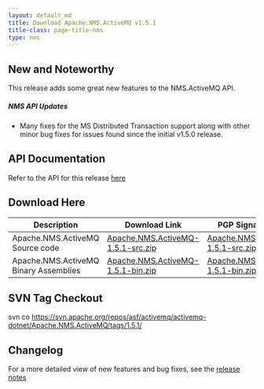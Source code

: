 ```yaml
---
layout: default_md
title: Download Apache.NMS.ActiveMQ v1.5.1 
title-class: page-title-nms
type: nms
---
```


New and Noteworthy
------------------

This release adds some great new features to the NMS.ActiveMQ API.

##### NMS API Updates

*   Many fixes for the MS Distributed Transaction support along with other minor bug fixes for issues found since the initial v1.5.0 release.

API Documentation
-----------------

Refer to the API for this release [here](../../../nms-api)

Download Here
-------------

Description|Download Link|PGP Signature File|Version
---|---|---|---
Apache.NMS.ActiveMQ Source code|[Apache.NMS.ActiveMQ-1.5.1-src.zip](https://archive.apache.org/dist/activemq/apache-nms/1.5.0/Apache.NMS.ActiveMQ-1.5.1-src.zip)|[Apache.NMS.ActiveMQ-1.5.1-src.zip.asc](https://archive.apache.org/dist/activemq/apache-nms/1.5.0/Apache.NMS.ActiveMQ-1.5.1-src.zip.asc)|1.5.1.2341
Apache.NMS.ActiveMQ Binary Assemblies|[Apache.NMS.ActiveMQ-1.5.1-bin.zip](https://archive.apache.org/dist/activemq/apache-nms/1.5.0/Apache.NMS.ActiveMQ-1.5.1-bin.zip)|[Apache.NMS.ActiveMQ-1.5.1-bin.zip.asc](https://archive.apache.org/dist/activemq/apache-nms/1.5.0/Apache.NMS.ActiveMQ-1.5.1-bin.zip.asc)|1.5.1.2341

SVN Tag Checkout
----------------

svn co https://svn.apache.org/repos/asf/activemq/activemq-dotnet/Apache.NMS.ActiveMQ/tags/1.5.1/

Changelog
---------

For a more detailed view of new features and bug fixes, see the [release notes](https://issues.apache.org/jira/secure/ReleaseNote.jspa?projectId=12311201&styleName=Html&version=12315986)


